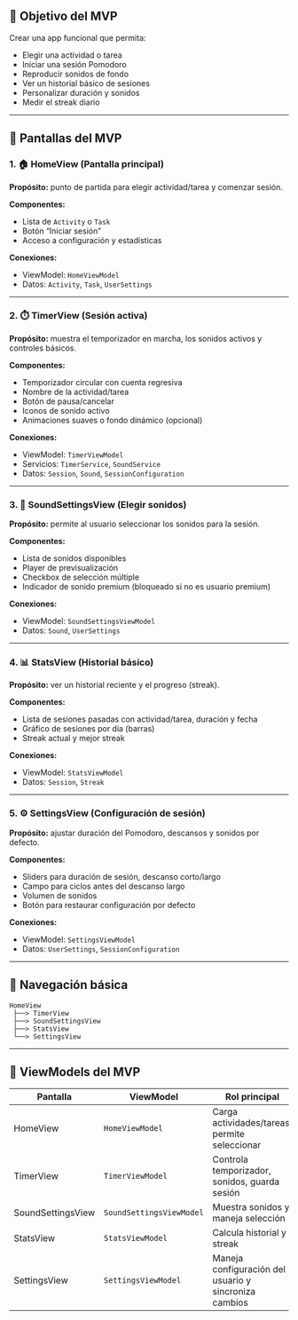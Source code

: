 ## 🎯 Objetivo del MVP

Crear una app funcional que permita:

- Elegir una actividad o tarea
- Iniciar una sesión Pomodoro
- Reproducir sonidos de fondo
- Ver un historial básico de sesiones
- Personalizar duración y sonidos
- Medir el streak diario

---

## 🧭 Pantallas del MVP

### 1. 🏠 **HomeView (Pantalla principal)**

**Propósito:** punto de partida para elegir actividad/tarea y comenzar sesión.

**Componentes:**

- Lista de `Activity` o `Task`
- Botón “Iniciar sesión”
- Acceso a configuración y estadísticas

**Conexiones:**

- ViewModel: `HomeViewModel`
- Datos: `Activity`, `Task`, `UserSettings`

---

### 2. ⏱️ **TimerView (Sesión activa)**

**Propósito:** muestra el temporizador en marcha, los sonidos activos y controles básicos.

**Componentes:**

- Temporizador circular con cuenta regresiva
- Nombre de la actividad/tarea
- Botón de pausa/cancelar
- Iconos de sonido activo
- Animaciones suaves o fondo dinámico (opcional)

**Conexiones:**

- ViewModel: `TimerViewModel`
- Servicios: `TimerService`, `SoundService`
- Datos: `Session`, `Sound`, `SessionConfiguration`

---

### 3. 🎵 **SoundSettingsView (Elegir sonidos)**

**Propósito:** permite al usuario seleccionar los sonidos para la sesión.

**Componentes:**

- Lista de sonidos disponibles
- Player de previsualización
- Checkbox de selección múltiple
- Indicador de sonido premium (bloqueado si no es usuario premium)

**Conexiones:**

- ViewModel: `SoundSettingsViewModel`
- Datos: `Sound`, `UserSettings`

---

### 4. 📊 **StatsView (Historial básico)**

**Propósito:** ver un historial reciente y el progreso (streak).

**Componentes:**

- Lista de sesiones pasadas con actividad/tarea, duración y fecha
- Gráfico de sesiones por día (barras)
- Streak actual y mejor streak

**Conexiones:**

- ViewModel: `StatsViewModel`
- Datos: `Session`, `Streak`

---

### 5. ⚙️ **SettingsView (Configuración de sesión)**

**Propósito:** ajustar duración del Pomodoro, descansos y sonidos por defecto.

**Componentes:**

- Sliders para duración de sesión, descanso corto/largo
- Campo para ciclos antes del descanso largo
- Volumen de sonidos
- Botón para restaurar configuración por defecto

**Conexiones:**

- ViewModel: `SettingsViewModel`
- Datos: `UserSettings`, `SessionConfiguration`

---

## 🔄 Navegación básica

```
HomeView
 ├──> TimerView
 ├──> SoundSettingsView
 ├──> StatsView
 └──> SettingsView

```

---

## 🧠 ViewModels del MVP

| Pantalla | ViewModel | Rol principal |
| --- | --- | --- |
| HomeView | `HomeViewModel` | Carga actividades/tareas, permite seleccionar |
| TimerView | `TimerViewModel` | Controla temporizador, sonidos, guarda sesión |
| SoundSettingsView | `SoundSettingsViewModel` | Muestra sonidos y maneja selección |
| StatsView | `StatsViewModel` | Calcula historial y streak |
| SettingsView | `SettingsViewModel` | Maneja configuración del usuario y sincroniza cambios |
